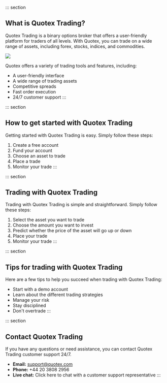 ::: section
## What is Quotex Trading?

Quotex Trading is a binary options broker that offers a user-friendly
platform for traders of all levels. With Quotex, you can trade on a wide
range of assets, including forex, stocks, indices, and commodities.

[![](https://static.quotex.io/files/4_en/300_250.jpg)](https://traff.sbs/brokerqxlid)

Quotex offers a variety of trading tools and features, including:

-   A user-friendly interface
-   A wide range of trading assets
-   Competitive spreads
-   Fast order execution
-   24/7 customer support
:::

::: section
## How to get started with Quotex Trading

Getting started with Quotex Trading is easy. Simply follow these steps:

1.  Create a free account
2.  Fund your account
3.  Choose an asset to trade
4.  Place a trade
5.  Monitor your trade
:::

::: section
## Trading with Quotex Trading

Trading with Quotex Trading is simple and straightforward. Simply follow
these steps:

1.  Select the asset you want to trade
2.  Choose the amount you want to invest
3.  Predict whether the price of the asset will go up or down
4.  Place your trade
5.  Monitor your trade
:::

::: section
## Tips for trading with Quotex Trading

Here are a few tips to help you succeed when trading with Quotex
Trading:

-   Start with a demo account
-   Learn about the different trading strategies
-   Manage your risk
-   Stay disciplined
-   Don\'t overtrade
:::

::: section
## Contact Quotex Trading

If you have any questions or need assistance, you can contact Quotex
Trading customer support 24/7.

-   **Email:** support@quotex.com
-   **Phone:** +44 20 3808 2956
-   **Live chat:** Click here to chat with a customer support
    representative
:::

